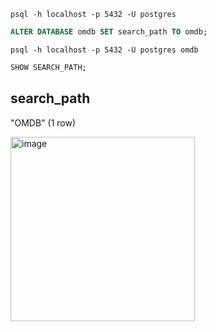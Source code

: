 
```CMD
psql -h localhost -p 5432 -U postgres
```

```SQL
ALTER DATABASE omdb SET search_path TO omdb;
```
```CMD
psql -h localhost -p 5432 -U postgres omdb
```
```SQL
SHOW SEARCH_PATH;
```

 search_path 
-------------
 "OMDB"
(1 row)

<img width="295" alt="image" src="https://github.com/codersyacht/Public/assets/128015499/c83fa501-06e0-441d-b8de-1bf8ded7798e">
